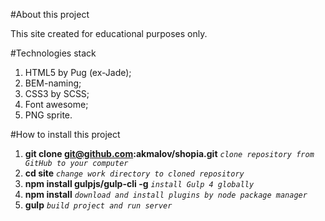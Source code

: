 #About this project

This site created for educational purposes only.

#Technologies stack

1. HTML5 by Pug (ex-Jade);
2. BEM-naming;
3. CSS3 by SCSS;
4. Font awesome;
5. PNG sprite.

#How to install this project

1. **git clone git@github.com:akmalov/shopia.git**      _`clone repository from GitHub to your computer`_
2. **cd site**      _`change work directory to cloned repository`_
3. **npm install gulpjs/gulp-cli -g**      _`install Gulp 4 globally`_
4. **npm install**      _`download and install plugins by node package manager`_
5. **gulp**     _`build project and run server`_